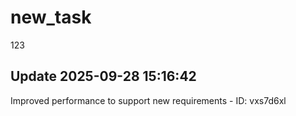 # new_task
123

## Update 2025-09-28 15:16:42
Improved performance to support new requirements - ID: vxs7d6xl

